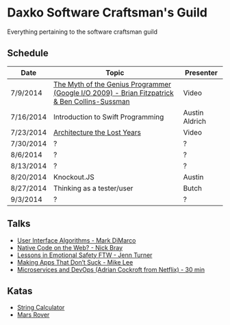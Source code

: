 Daxko Software Craftsman's Guild
=====

Everything pertaining to the software craftsman guild

## Schedule

| Date       | Topic                     | Presenter |
| ---------- | ------------------------- | --------- |
| 7/9/2014   | [The Myth of the Genius Programmer (Google I/O 2009) - Brian Fitzpatrick & Ben Collins-Sussman](https://www.youtube.com/watch?v=0SARbwvhupQ) | Video         |
| 7/16/2014  | Introduction to Swift Programming                         | Austin Aldrich         |
| 7/23/2014  | [Architecture the Lost Years](http://www.hakkalabs.co/articles/robert-uncle-bob-martin-architecture-lost-years) | Video         |
| 7/30/2014  | ?                         | ?         |
| 8/6/2014   | ?                         | ?         |
| 8/13/2014  | ?                         | ?         |
| 8/20/2014  | Knockout.JS               | Austin    |
| 8/27/2014  | Thinking as a tester/user | Butch     |
| 9/3/2014   | ?                         | ?         |

## Talks

* [User Interface Algorithms - Mark DiMarco](http://www.youtube.com/watch?v=90NsjKvz9Ns)
* [Native Code on the Web? - Nick Bray](http://www.youtube.com/watch?v=-xNZYr40QOk)
* [Lessons in Emotional Safety FTW - Jenn Turner](http://www.youtube.com/watch?v=0_mgp_VWIe0)
* [Making Apps That Don’t Suck - Mike Lee](http://www.infoq.com/presentations/Making-Apps-That-Dont-Suck)
* [Microservices and DevOps (Adrian Cockroft from Netflix) - 30 min](http://www.infoq.com/interviews/adrian-cockcroft-microservices-devops)

## Katas

* [String Calculator](http://osherove.com/tdd-kata-1/)
* [Mars Rover](http://dallashackclub.com/rover)
